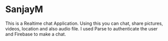 # SanjayM

This is a Realtime chat Application. Using this you can chat, share pictures, videos, location and also audio file.
I used Parse to authenticate the user and Firebase to make a chat.
